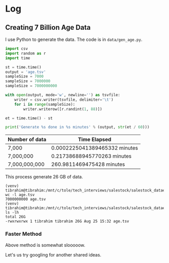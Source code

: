 # Log

## Creating 7 Billion Age Data

I use Python to generate the data. The code is in `data/gen_age.py`.

```py
import csv
import random as r
import time

st = time.time()
output = 'age.tsv'
sampleSize = 7000
sampleSize = 7000000
sampleSize = 7000000000

with open(output, mode='w', newline='') as tsvfile:
    writer = csv.writer(tsvfile, delimiter='\t')
    for i in range(sampleSize):
        writer.writerow([r.randint(1, 88)])

et = time.time() - st

print('Generate %s done in %s minutes' % (output, str(et / 60)))
```

| Number of data | Time Elapsed |
| -------------- | ------------ |
| 7,000 | 0.0002225041389465332 minutes |
| 7,000,000 | 0.21738688945770263 minutes |
| 7,000,000,000 | 260.9811469475428 minutes |

This process generate 26 GB of data.

```
(venv) tibrahim@tibrahim:/mnt/c/tole/tech_interviews/salestock/salestock_dataengineer/data$ wc -l age.tsv
7000000000 age.tsv
(venv) tibrahim@tibrahim:/mnt/c/tole/tech_interviews/salestock/salestock_dataengineer/data$ ls -lh
total 26G
-rwxrwxrwx 1 tibrahim tibrahim 26G Aug 25 15:32 age.tsv
```

### Faster Method

Above method is somewhat slooooow.

Let's us try googling for another shared ideas.

